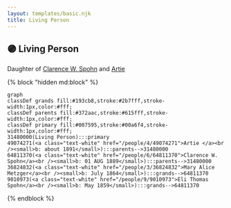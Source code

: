 ```yaml
---
layout: templates/basic.njk
title: Living Person
---
```

## 🟣 Living Person

Daughter of [Clarence W. Spohn](/people/6/64811370) and [Artie ](/people/4/49074271)

{% block "hidden md:block" %}
```mermaid
graph
classDef grands fill:#193cb8,stroke:#2b7fff,stroke-width:1px,color:#fff;
classDef parents fill:#372aac,stroke:#615fff,stroke-width:1px,color:#fff;
classDef primary fill:#007595,stroke:#00a6f4,stroke-width:1px,color:#fff;
31480000(Living Person):::primary
49074271(<a class="text-white" href="/people/4/49074271">Artie </a><br /><small>b: about 1891</small>):::parents-->31480000
64811370(<a class="text-white" href="/people/6/64811370">Clarence W. Spohn</a><br /><small>b: 01 AUG 1889</small>):::parents-->31480000
36824832(<a class="text-white" href="/people/3/36824832">Mary Alice Metzger</a><br /><small>b: July 1864</small>):::grands-->64811370
9010973(<a class="text-white" href="/people/9/9010973">Eli Thomas Spohn</a><br /><small>b: May 1859</small>):::grands-->64811370
```
{% endblock %}
